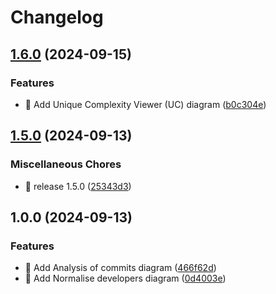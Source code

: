 # Changelog

## [1.6.0](https://github.com/kevinah95/master-thesis-diagrams/compare/v1.5.0...v1.6.0) (2024-09-15)


### Features

* :bento: Add Unique Complexity Viewer (UC) diagram ([b0c304e](https://github.com/kevinah95/master-thesis-diagrams/commit/b0c304e36e92724f9c1c232ce1d84827a0d11cd3))

## [1.5.0](https://github.com/kevinah95/master-thesis-diagrams/compare/v1.0.0...v1.5.0) (2024-09-13)


### Miscellaneous Chores

* :bookmark: release 1.5.0 ([25343d3](https://github.com/kevinah95/master-thesis-diagrams/commit/25343d37852ab661538108f4a69e4fdeaef524cb))

## 1.0.0 (2024-09-13)


### Features

* :bento: Add Analysis of commits diagram ([466f62d](https://github.com/kevinah95/master-thesis-diagrams/commit/466f62d88386c5f042cc5ee9b8b9a38621a94326))
* :bento: Add Normalise developers diagram ([0d4003e](https://github.com/kevinah95/master-thesis-diagrams/commit/0d4003ecc499bbeff8bbef18a67fae24138aacca))
